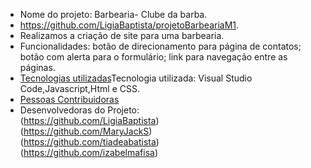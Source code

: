 * Nome do projeto: Barbearia- Clube da barba.
* https://github.com/LigiaBaptista/projetoBarbeariaM1.
* Realizamos a criação de site para uma barbearia.
* Funcionalidades: botão de direcionamento para página de contatos; botão com alerta para o formulário; link para navegação entre as páginas.
* [Tecnologias utilizadas](#tecnologias-utilizadas)Tecnologia utilizada: Visual Studio Code,Javascript,Html e CSS.
* [Pessoas Contribuidoras](#pessoas-contribuidoras)
* Desenvolvedoras do Projeto:<br>(https://github.com/LigiaBaptista)<br>(https://github.com/MaryJackS)<br>(https://github.com/tiadeabatista)<br>(https://github.com/izabelmafisa)
